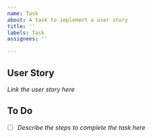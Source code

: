 ```yaml
---
name: Task
about: A task to implement a user story
title: ''
labels: Task
assignees: ''

---
```


## User Story
*Link the user story here*

## To Do
- [ ] *Describe the steps to complete the task here*
